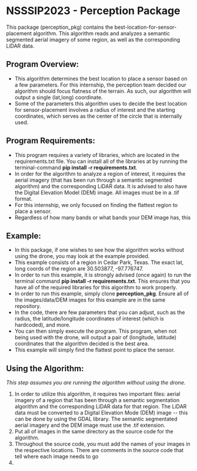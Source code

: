 # NSSSIP2023 - Perception Package

This package (perception_pkg) contains the best-location-for-sensor-placement algorithm. This algorithm reads and analyzes a semantic segmented aerial imagery of some region, as well as the corresponding LiDAR data. 

## Program Overview:
- This algorithm determines the best location to place a sensor based on a few parameters. For this internship, the perception team decided our algorithm should focus flatness of the terrain. As such, our algorithm will output a single (lat,long) coordinate.
- Some of the parameters this algorithm uses to decide the best location for sensor-placement involves a radius of interest and the starting coordinates, which serves as the center of the circle that is internally used.

## Program Requirements:
- This program requires a variety of libraries, which are located in the requirements.txt file. You can install all of the libraries at by running the terminal-command **pip install -r requirements.txt**. 
- In order for the algorithm to analyze a region of interest, it requires the aerial imagery (that has been run through a semantic segmented algorithm) and the corresponding LiDAR data. It is advised to also have the Digital Elevation Model (DEM) image. All images must be in a .tif format.
- For this internship, we only focused on finding the flattest region to place a sensor.
- Regardless of how many bands or what bands your DEM image has, this 

## Example:
- In this package, if one wishes to see how the algorithm works without using the drone, you may look at the example provided.
- This example consists of a region in Cedar Park, Texas. The exact lat, long coords of the region are 30.503877, -97.776747. 
- In order to run this example, it is strongly advised (once again) to run the terminal command **pip install -r requirements.txt**. This ensures that you have all of the required libraries for this algorithm to work properly.
- In order to run this example, simply clone **perception_pkg**. Ensure all of the images/data/DEM images for this example are in the same repository.
- In the code, there are few parameters that you can adjust, such as the radius, the latitude/longitude coordinates of interest (which is hardcoded), and more.
- You can then simply execute the program. This program, when not being used with the drone, will output a pair of (longitude, latitude) coordinates that the algorithm decided is the best area.
- This example will simply find the flattest point to place the sensor. 

## Using the Algorithm:
*This step assumes you are running the algorithm without using the drone.*
1) In order to utilize this algorithm, it requires two important files: aerial imagery of a region that has been through a semantic segmentation algorithm and the corresponding LiDAR data for that region. The LiDAR data must be converted to a Digital Elevation Mode (DEM) image -- this can be done by using the GDAL library. The semantic segmentated aerial imagery and the DEM image must use the .tif extension.
2) Put all of images in the same directory as the source code for the algorithm.
3) Throughout the source code, you must add the names of your images in the respective locations. There are comments in the source code that tell where each image needs to go
4) 
